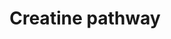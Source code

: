 ---
annotations:
- id: DOID:0050712
  parent: genetic disease
  type: Disease Ontology
  value: AGAT deficiency
- id: DOID:1415
  type: Disease Ontology
  value: gyrate atrophy
- id: PW:0002215
  parent: disease pathway
  type: Pathway Ontology
  value: guanidinoacetate methyltransferase deficiency pathway
- id: PW:0000013
  parent: disease pathway
  type: Pathway Ontology
  value: disease pathway
- id: DOID:0050800
  parent: genetic disease
  type: Disease Ontology
  value: creatine transporter deficiency
- id: PW:0002360
  parent: disease pathway
  type: Pathway Ontology
  value: Fanconi syndrome pathway
- id: DOID:5723
  type: Disease Ontology
  value: optic atrophy
- id: PW:0001807
  parent: disease pathway
  type: Pathway Ontology
  value: gyrate atrophy pathway
- id: DOID:0050799
  parent: genetic disease
  type: Disease Ontology
  value: guanidinoacetate methyltransferase deficiency
- id: DOID:0050798
  parent: genetic disease
  type: Disease Ontology
  value: cerebral creatine deficiency syndrome
- id: PW:0000002
  parent: classic metabolic pathway
  type: Pathway Ontology
  value: classic metabolic pathway
- id: PW:0000404
  parent: classic metabolic pathway
  type: Pathway Ontology
  value: creatine metabolic pathway
- id: DOID:0080757
  parent: genetic disease
  type: Disease Ontology
  value: Fanconi renotubular syndrome 1
authors:
- TimZotti
- Andra
- DeSl
- Eweitz
- Fehrhart
citedin: ''
communities:
- IEM
- RareDiseases
description: 'In humans, creatine is synthesized in the liver, pancreas, kidney and
  brain. From arginine and glycine, guanidinoacetate and ornithine are formed. With
  S-adenosylmethionine and the help of GAMT, guanidinoacetate is converted into creatine.
  From the liver, pancreas, kidney and brain, creatine is exported to tissues such
  as skeletal muscle and brain, where it undergoes phosphorylation and serves as a
  short-term energy store. Creatine is transported to these tissues with the help
  of SLC6A8 transporter.  Once formed, phosphocreatine and creatine undergo both a
  slow spontaneous reaction to form creatinine, which is excreted from the body via
  the urinary system.   This pathway was inspired by Chapter 32 of the book of Blau
  (ISBN 3642403360 (978-3642403361) ed. 4). '
last-edited: 2024-01-29
ndex: null
organisms:
- Homo sapiens
redirect_from:
- /index.php/Pathway:WP5190
- /instance/WP5190
- /instance/WP5190_r128231
revision: r128231
schema-jsonld:
- '@context': https://schema.org/
  '@id': https://wikipathways.github.io/pathways/WP5190.html
  '@type': Dataset
  creator:
    '@type': Organization
    name: WikiPathways
  description: 'In humans, creatine is synthesized in the liver, pancreas, kidney
    and brain. From arginine and glycine, guanidinoacetate and ornithine are formed.
    With S-adenosylmethionine and the help of GAMT, guanidinoacetate is converted
    into creatine. From the liver, pancreas, kidney and brain, creatine is exported
    to tissues such as skeletal muscle and brain, where it undergoes phosphorylation
    and serves as a short-term energy store. Creatine is transported to these tissues
    with the help of SLC6A8 transporter.  Once formed, phosphocreatine and creatine
    undergo both a slow spontaneous reaction to form creatinine, which is excreted
    from the body via the urinary system.   This pathway was inspired by Chapter 32
    of the book of Blau (ISBN 3642403360 (978-3642403361) ed. 4). '
  keywords:
  - 2-oxoglutarate
  - ADP
  - ATP
  - Arginine
  - CK
  - Creatine
  - Creatinine
  - GAMT
  - GATM
  - Glutamate
  - Glutamate-5-semialdehyde
  - Glycine
  - Guanidinoacetate
  - OAT
  - Ornithine
  - Phospho-guanidinoacetate
  - Phosphocreatine
  - Proline
  - Pyrroline-5-carboxylate
  - S-Adenosylhomocysteine
  - S-adenosylmethionine
  - SLC6A8
  - Vitamin B6
  license: CC0
  name: Creatine pathway
seo: CreativeWork
title: Creatine pathway
wpid: WP5190
---